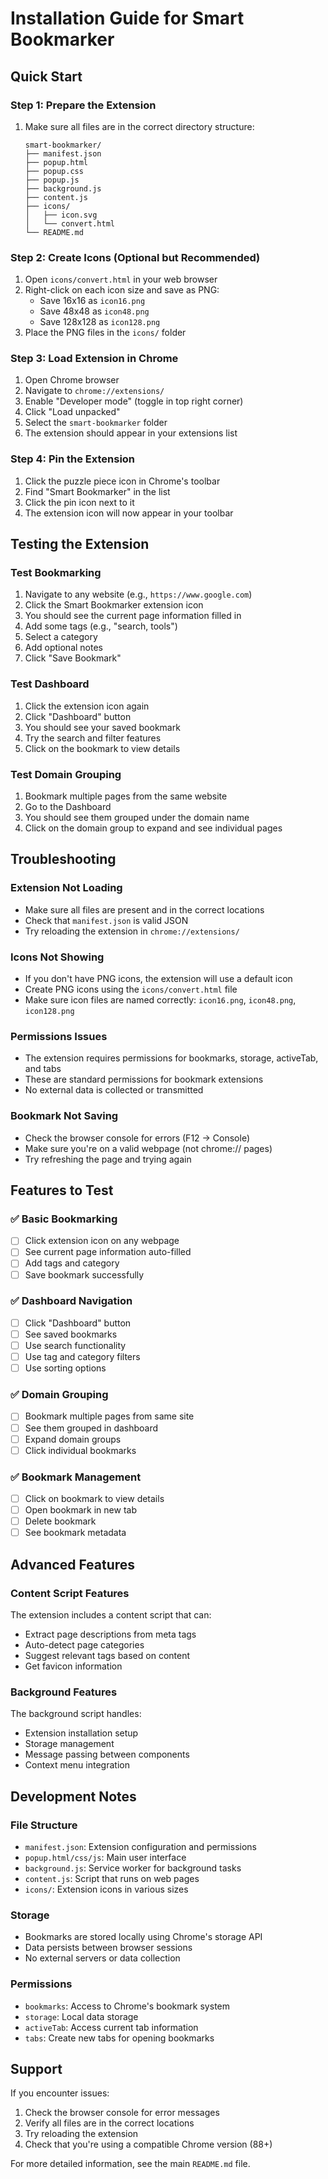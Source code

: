 # Installation Guide for Smart Bookmarker

## Quick Start

### Step 1: Prepare the Extension
1. Make sure all files are in the correct directory structure:
   ```
   smart-bookmarker/
   ├── manifest.json
   ├── popup.html
   ├── popup.css
   ├── popup.js
   ├── background.js
   ├── content.js
   ├── icons/
   │   ├── icon.svg
   │   └── convert.html
   └── README.md
   ```

### Step 2: Create Icons (Optional but Recommended)
1. Open `icons/convert.html` in your web browser
2. Right-click on each icon size and save as PNG:
   - Save 16x16 as `icon16.png`
   - Save 48x48 as `icon48.png`
   - Save 128x128 as `icon128.png`
3. Place the PNG files in the `icons/` folder

### Step 3: Load Extension in Chrome
1. Open Chrome browser
2. Navigate to `chrome://extensions/`
3. Enable "Developer mode" (toggle in top right corner)
4. Click "Load unpacked"
5. Select the `smart-bookmarker` folder
6. The extension should appear in your extensions list

### Step 4: Pin the Extension
1. Click the puzzle piece icon in Chrome's toolbar
2. Find "Smart Bookmarker" in the list
3. Click the pin icon next to it
4. The extension icon will now appear in your toolbar

## Testing the Extension

### Test Bookmarking
1. Navigate to any website (e.g., `https://www.google.com`)
2. Click the Smart Bookmarker extension icon
3. You should see the current page information filled in
4. Add some tags (e.g., "search, tools")
5. Select a category
6. Add optional notes
7. Click "Save Bookmark"

### Test Dashboard
1. Click the extension icon again
2. Click "Dashboard" button
3. You should see your saved bookmark
4. Try the search and filter features
5. Click on the bookmark to view details

### Test Domain Grouping
1. Bookmark multiple pages from the same website
2. Go to the Dashboard
3. You should see them grouped under the domain name
4. Click on the domain group to expand and see individual pages

## Troubleshooting

### Extension Not Loading
- Make sure all files are present and in the correct locations
- Check that `manifest.json` is valid JSON
- Try reloading the extension in `chrome://extensions/`

### Icons Not Showing
- If you don't have PNG icons, the extension will use a default icon
- Create PNG icons using the `icons/convert.html` file
- Make sure icon files are named correctly: `icon16.png`, `icon48.png`, `icon128.png`

### Permissions Issues
- The extension requires permissions for bookmarks, storage, activeTab, and tabs
- These are standard permissions for bookmark extensions
- No external data is collected or transmitted

### Bookmark Not Saving
- Check the browser console for errors (F12 → Console)
- Make sure you're on a valid webpage (not chrome:// pages)
- Try refreshing the page and trying again

## Features to Test

### ✅ Basic Bookmarking
- [ ] Click extension icon on any webpage
- [ ] See current page information auto-filled
- [ ] Add tags and category
- [ ] Save bookmark successfully

### ✅ Dashboard Navigation
- [ ] Click "Dashboard" button
- [ ] See saved bookmarks
- [ ] Use search functionality
- [ ] Use tag and category filters
- [ ] Use sorting options

### ✅ Domain Grouping
- [ ] Bookmark multiple pages from same site
- [ ] See them grouped in dashboard
- [ ] Expand domain groups
- [ ] Click individual bookmarks

### ✅ Bookmark Management
- [ ] Click on bookmark to view details
- [ ] Open bookmark in new tab
- [ ] Delete bookmark
- [ ] See bookmark metadata

## Advanced Features

### Content Script Features
The extension includes a content script that can:
- Extract page descriptions from meta tags
- Auto-detect page categories
- Suggest relevant tags based on content
- Get favicon information

### Background Features
The background script handles:
- Extension installation setup
- Storage management
- Message passing between components
- Context menu integration

## Development Notes

### File Structure
- `manifest.json`: Extension configuration and permissions
- `popup.html/css/js`: Main user interface
- `background.js`: Service worker for background tasks
- `content.js`: Script that runs on web pages
- `icons/`: Extension icons in various sizes

### Storage
- Bookmarks are stored locally using Chrome's storage API
- Data persists between browser sessions
- No external servers or data collection

### Permissions
- `bookmarks`: Access to Chrome's bookmark system
- `storage`: Local data storage
- `activeTab`: Access current tab information
- `tabs`: Create new tabs for opening bookmarks

## Support

If you encounter issues:
1. Check the browser console for error messages
2. Verify all files are in the correct locations
3. Try reloading the extension
4. Check that you're using a compatible Chrome version (88+)

For more detailed information, see the main `README.md` file. 
